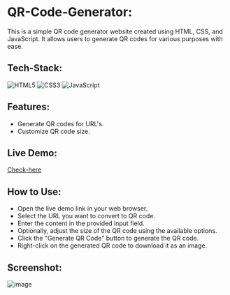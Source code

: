 # QR-Code-Generator: 

This is a simple QR code generator website created using HTML, CSS, and JavaScript. It allows users to generate QR codes for various purposes with ease.

## Tech-Stack:

<div align="left">
<img alt="HTML5" src="https://img.shields.io/badge/html5-%23E34F26.svg?style=for-the-badge&logo=html5&logoColor=white"/>
<img alt="CSS3" src="https://img.shields.io/badge/css3-%231572B6.svg?style=for-the-badge&logo=css3&logoColor=white"/> 
<img alt="JavaScript" src="https://img.shields.io/badge/javascript-%23323330.svg?style=for-the-badge&logo=javascript&logoColor=%23F7DF1E"/>
</div>

## Features:

- Generate QR codes for URL's.
- Customize QR code size.


## Live Demo:

[Check-here](http://numanmirza.freewebhostmost.com/)

## How to Use:

- Open the live demo link in your web browser.
- Select the URL you want to convert to QR code.
- Enter the content in the provided input field.
- Optionally, adjust the size of the QR code using the available options.
- Click the "Generate QR Code" button to generate the QR code.
- Right-click on the generated QR code to download it as an image.

## Screenshot:

![image](![image](https://github.com/mnumanmirza/QR-Code-Generator-main/assets/158829045/93ea5773-5869-411d-b1a3-7c724575c834)
)

